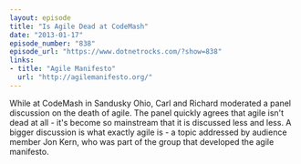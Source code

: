 ```yaml
---
layout: episode
title: "Is Agile Dead at CodeMash"
date: "2013-01-17"
episode_number: "838"
episode_url: "https://www.dotnetrocks.com/?show=838"
links:
- title: "Agile Manifesto"
  url: "http://agilemanifesto.org/"
---
```


While at CodeMash in Sandusky Ohio, Carl and Richard moderated a panel discussion on the death of agile. The panel quickly agrees that agile isn't dead at all - it's become so mainstream that it is discussed less and less. A bigger discussion is what exactly agile is - a topic addressed by audience member Jon Kern, who was part of the group that developed the agile manifesto.

